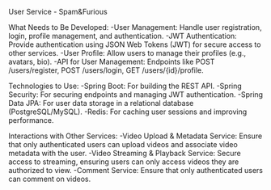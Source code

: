 User Service - Spam&Furious 

What Needs to Be Developed:
-User Management: Handle user registration, login, profile management, and authentication.
-JWT Authentication: Provide authentication using JSON Web Tokens (JWT) for secure access to other services.
-User Profile: Allow users to manage their profiles (e.g., avatars, bio).
-API for User Management: Endpoints like POST /users/register, POST /users/login, GET /users/{id}/profile.

Technologies to Use:
-Spring Boot: For building the REST API.
-Spring Security: For securing endpoints and managing JWT authentication.
-Spring Data JPA: For user data storage in a relational database (PostgreSQL/MySQL).
-Redis: For caching user sessions and improving performance.

Interactions with Other Services:
-Video Upload & Metadata Service: Ensure that only authenticated users can upload videos and associate video metadata with the user.
-Video Streaming & Playback Service: Secure access to streaming, ensuring users can only access videos they are authorized to view.
-Comment Service: Ensure that only authenticated users can comment on videos.

